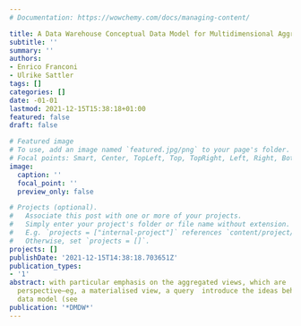 ```yaml
---
# Documentation: https://wowchemy.com/docs/managing-content/

title: A Data Warehouse Conceptual Data Model for Multidimensional Aggregation.
subtitle: ''
summary: ''
authors:
- Enrico Franconi
- Ulrike Sattler
tags: []
categories: []
date: -01-01
lastmod: 2021-12-15T15:38:18+01:00
featured: false
draft: false

# Featured image
# To use, add an image named `featured.jpg/png` to your page's folder.
# Focal points: Smart, Center, TopLeft, Top, TopRight, Left, Right, BottomLeft, Bottom, BottomRight.
image:
  caption: ''
  focal_point: ''
  preview_only: false

# Projects (optional).
#   Associate this post with one or more of your projects.
#   Simply enter your project's folder or file name without extension.
#   E.g. `projects = ["internal-project"]` references `content/project/deep-learning/index.md`.
#   Otherwise, set `projects = []`.
projects: []
publishDate: '2021-12-15T14:38:18.703651Z'
publication_types:
- '1'
abstract: with particular emphasis on the aggregated views, which are  in the logical
  perspective—eg, a materialised view, a query  introduce the ideas behind a multidimensional
  data model (see
publication: '*DMDW*'
---
```

